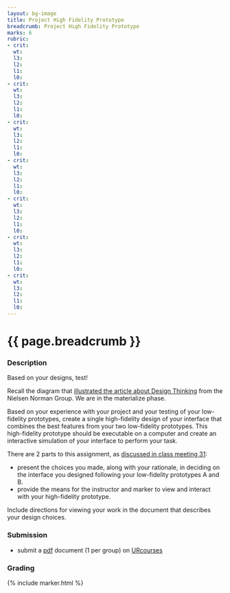 ```yaml
---
layout: bg-image
title: Project High Fidelity Prototype
breadcrumb: Project High Fidelity Prototype
marks: 6
rubric:
- crit:
  wt:
  l3:
  l2:
  l1:
  l0:
- crit:
  wt:
  l3:
  l2:
  l1:
  l0:
- crit:
  wt:
  l3:
  l2:
  l1:
  l0:
- crit:
  wt:
  l3:
  l2:
  l1:
  l0:
- crit:
  wt:
  l3:
  l2:
  l1:
  l0:
- crit:
  wt:
  l3:
  l2:
  l1:
  l0:
- crit:
  wt:
  l3:
  l2:
  l1:
  l0:
---
```

# {{ page.breadcrumb }}

### Description

Based on your designs, test!

Recall the diagram that [illustrated the article about Design Thinking](https://www.nngroup.com/articles/design-thinking/) from the Nielsen Norman Group. We are in the materialize phase.

Based on your experience with your project and your testing of your low-fidelity prototypes, create a single high-fidelity design of your interface that combines the best features from your two low-fidelity prototypes.  This high-fidelity prototype should
be executable on a computer and create an interactive simulation of your interface to perform your task.

There are 2 parts to this assignment, as [discussed in class meeting 31](https://dl.dropboxusercontent.com/s/tqs9ysy2l5bi4hf/31%20-%201.jpg?dl=0):
* present the choices you made, along with your rationale, in deciding on the interface you designed following your low-fidelity prototypes A and B.
* provide the means for the instructor and marker to view and interact with your high-fidelity prototype.

Include directions for viewing your work in the document that describes your design choices.

### Submission

* submit a [pdf](https://en.wikipedia.org/wiki/PDF) document (1 per group) on [URcourses](https://urcourses.uregina.ca/course/view.php?id=2084)

### Grading

{% include marker.html %}
